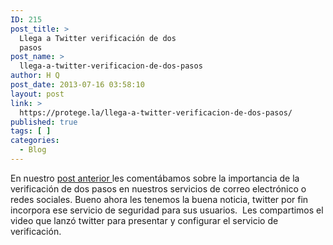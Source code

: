 ```yaml
---
ID: 215
post_title: >
  Llega a Twitter verificación de dos
  pasos
post_name: >
  llega-a-twitter-verificacion-de-dos-pasos
author: H Q
post_date: 2013-07-16 03:58:10
layout: post
link: >
  https://protege.la/llega-a-twitter-verificacion-de-dos-pasos/
published: true
tags: [ ]
categories:
  - Blog
---
```

En nuestro <a href="http://infoactivismo.tumblr.com/post/48790094125/la-importancia-de-la-verificacion-en-dos-pasos" target="_blank" rel="noopener">post anterior </a>les comentábamos sobre la importancia de la verificación de dos pasos en nuestros servicios de correo electrónico o redes sociales. Bueno ahora les tenemos la buena noticia, twitter por fin incorpora ese servicio de seguridad para sus usuarios.  Les compartimos el video que lanzó twitter para presentar y configurar el servicio de verificación.